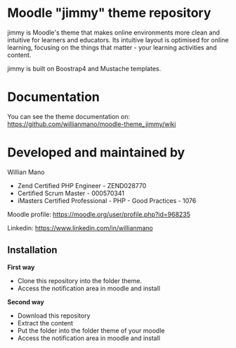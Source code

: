 # Moodle "jimmy" theme repository

jimmy is Moodle's theme that makes online environments more clean and intuitive for learners and educators. Its intuitive layout is optimised for online learning, focusing on the things that matter - your learning activities and content.

jimmy is built on Boostrap4 and Mustache templates.

# Documentation

You can see the theme documentation on: https://github.com/willianmano/moodle-theme_jimmy/wiki

# Developed and maintained by

Willian Mano

- Zend Certified PHP Engineer - ZEND028770
- Certified Scrum Master - 000570341
- iMasters Certified Professional - PHP - Good Practices - 1076

Moodle profile: https://moodle.org/user/profile.php?id=968235

Linkedin: https://www.linkedin.com/in/willianmano

## Installation

**First way**

- Clone this repository into the folder theme.
- Access the notification area in moodle and install

**Second way**

- Download this repository
- Extract the content
- Put the folder into the folder theme of your moodle
- Access the notification area in moodle and install
